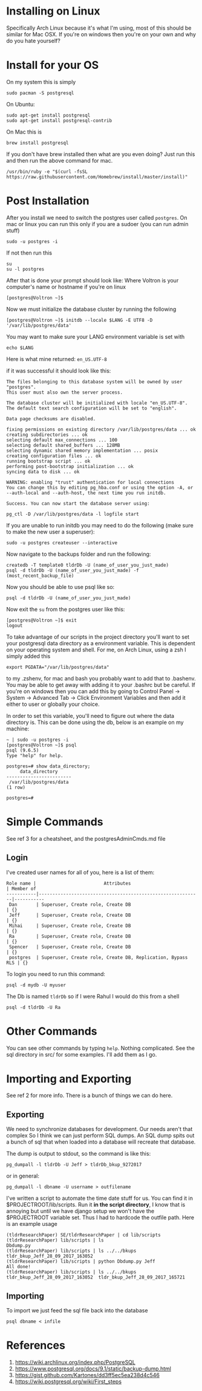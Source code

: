 # Installing on Linux
Specifically Arch Linux because it's what I'm using, most of this should be
similar for Mac OSX. If you're on windows then you're on your own and why do you
hate yourself?

# Install for your OS
On my system this is simply

```
sudo pacman -S postgresql
```

On Ubuntu:

```
sudo apt-get install postgresql
sudo apt-get install postgresql-contrib
```

On Mac this is

```
brew install postgresql
```

If you don't have brew installed then what are you even doing? Just run this and
then run the above command for mac.

```
/usr/bin/ruby -e "$(curl -fsSL https://raw.githubusercontent.com/Homebrew/install/master/install)"
```

# Post Installation

After you install we need to switch the postgres user called ```postgres```. On 
mac or linux you can run this only if you are a sudoer (you can run admin stuff)

```
sudo -u postgres -i
```

If not then run this

```
su
su -l postgres
```

After that is done your prompt should look like:
Where Voltron is your computer's name or hostname if you're on linux

```
[postgres@Voltron ~]$ 
```

Now we must initialize the database cluster by running the following

```
[postgres@Voltron ~]$ initdb --locale $LANG -E UTF8 -D '/var/lib/postgres/data'
```

You may want to make sure your LANG environment variable is set with

```
echo $LANG
```

Here is what mine returned: `en_US.UTF-8`

if it was successful it should look like this:

    The files belonging to this database system will be owned by user "postgres".
    This user must also own the server process.
 
    The database cluster will be initialized with locale "en_US.UTF-8".
    The default text search configuration will be set to "english".
    
    Data page checksums are disabled.
    
    fixing permissions on existing directory /var/lib/postgres/data ... ok
    creating subdirectories ... ok
    selecting default max_connections ... 100
    selecting default shared_buffers ... 128MB
    selecting dynamic shared memory implementation ... posix
    creating configuration files ... ok
    running bootstrap script ... ok
    performing post-bootstrap initialization ... ok
    syncing data to disk ... ok
    
    WARNING: enabling "trust" authentication for local connections
    You can change this by editing pg_hba.conf or using the option -A, or
    --auth-local and --auth-host, the next time you run initdb.
    
    Success. You can now start the database server using:
    
    pg_ctl -D /var/lib/postgres/data -l logfile start

If you are unable to run initdb you may need to do the following (make sure to make the new user a superuser):

```
sudo -u postgres createuser --interactive
```

Now navigate to the backups folder and run the following:

```
createdb -T template0 tldrDb -U (name_of_user_you_just_made)
psql -d tldrDb -U (name_of_user_you_just_made) -f (most_recent_backup_file)
```
Now you should be able to use psql like so:

```
psql -d tldrDb -U (name_of_user_you_just_made)
```

Now exit the `su` from the postgres user like this: 

```
[postgres@Voltron ~]$ exit
logout
```

To take advantage of our scripts in the project directory you'll want to set
your postgresql data directory as a environment variable. This is dependent on 
your operating system and shell. For me, on Arch Linux, using a zsh I simply 
added this

```
export PGDATA="/var/lib/postgres/data"
```

to my .zshenv, for mac and bash you probably want to add that to .bashenv. You 
may be able to get away with adding it to your .bashrc but be careful. If you're
on windows then you can add this by going to Control Panel -> System -> Advanced
Tab -> Click Environment Variables and then add it either to user or globally 
your choice.

In order to set this variable, you'll need to figure out where the data directory
is. This can be done using the db, below is an example on my machine:

    ~ | sudo -u postgres -i
    [postgres@Voltron ~]$ psql
    psql (9.6.5)
    Type "help" for help.
    
    postgres=# show data_directory;
         data_directory     
    ------------------------
     /var/lib/postgres/data
    (1 row)
    
    postgres=# 

# Simple Commands
See ref 3 for a cheatsheet, and the postgresAdminCmds.md file 

## Login
I've created user names for all of you, here is a list of them:

    Role name |                         Attributes                         | Member of 
    -----------|------------------------------------------------------------|-----------
     Dan       | Superuser, Create role, Create DB                          | {}
     Jeff      | Superuser, Create role, Create DB                          | {}
     Mihai     | Superuser, Create role, Create DB                          | {}
     Ra        | Superuser, Create role, Create DB                          | {}
     Spencer   | Superuser, Create role, Create DB                          | {}
     postgres  | Superuser, Create role, Create DB, Replication, Bypass RLS | {}


To login you need to run this command:

```
psql -d mydb -U myuser
```

The Db is named `tldrDb` so if I were Rahul I would do this from a shell
```
psql -d tldrDb -U Ra
```

# Other Commands
You can see other commands by typing `help`. Nothing complicated. See the sql 
directory in src/ for some examples. I'll add them as I go.

# Importing and Exporting
See ref 2 for more info. There is a bunch of things we can do here.

## Exporting
We need to synchronize databases for development. Our needs aren't that complex
So I think we can just perform SQL dumps. An SQL dump spits out a bunch of sql
that when loaded into a database will recreate that database.

The dump is output to stdout, so the command is like this:

```
pg_dumpall -l tldrDb -U Jeff > tldrDb_bkup_9272017
```

or in general:

```
pg_dumpall -l dbname -U username > outfilename
```

I've written a script to automate the time date stuff for us. You can find it in
$PROJECTROOT/lib/scripts. Run it __in the script directory__, I know that is 
annoying but until we have django setup we won't have the $PROJECTROOT variable
set. Thus I had to hardcode the outfile path. Here is an example usage

    (tldrResearchPaper) SE/tldrResearchPaper | cd lib/scripts
    (tldrResearchPaper) lib/scripts | ls
    Dbdump.py
    (tldrResearchPaper) lib/scripts | ls ../../bkups
    tldr_bkup_Jeff_28_09_2017_163052
    (tldrResearchPaper) lib/scripts | python Dbdump.py Jeff
    All done!
    (tldrResearchPaper) lib/scripts | ls ../../bkups
    tldr_bkup_Jeff_28_09_2017_163052  tldr_bkup_Jeff_28_09_2017_165721


## Importing
To import we just feed the sql file back into the database
```
psql dbname < infile
```

# References
1. https://wiki.archlinux.org/index.php/PostgreSQL
2. https://www.postgresql.org/docs/9.1/static/backup-dump.html
3. https://gist.github.com/Kartones/dd3ff5ec5ea238d4c546
4. https://wiki.postgresql.org/wiki/First_steps
